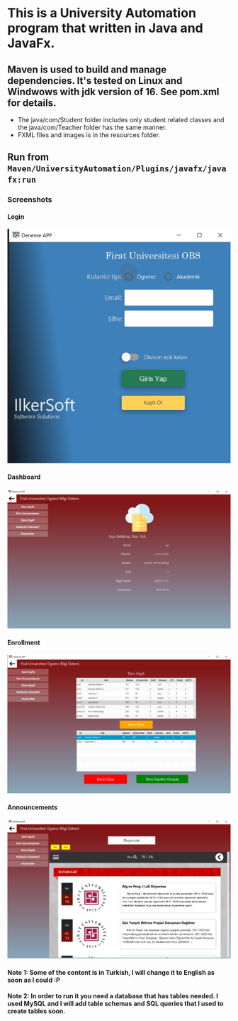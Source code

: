 # This is a University Automation program that written in Java and JavaFx.
##  Maven is used to build and manage dependencies. It's tested on Linux and Windwows with jdk version of 16. See pom.xml for details.
- The java/com/Student folder includes only student related classes and the java/com/Teacher folder has the same manner.
- FXML files and images is in the resources folder.

## Run from `Maven/UniversityAutomation/Plugins/javafx/javafx:run`
### Screenshots
#### Login
![Login](src/main/resources/screenshots/loginSS.png)
#### Dashboard
![Dashboard](src/main/resources/screenshots/dashboardSS.png)
#### Enrollment
![Enrollment](src/main/resources/screenshots/enrollSS.png)
#### Announcements
![Announcements](src/main/resources/screenshots/announcementsSS.png)

#### Note 1: Some of the content is in Turkish, I will change it to English as soon as I could :P
#### Note 2: In order to run it you need a database that has tables needed. I used MySQL and I will add table schemas and SQL queries that I used to create tables soon.
